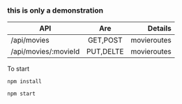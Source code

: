 ### this is only a demonstration


| API                  |      Are      |  Details    |
|----------------------|:-------------:|------------:|
| /api/movies          |  GET,POST     | movieroutes |
| /api/movies/:movieId |  PUT,DELTE    | movieroutes |

To start

```
npm install
```
```
npm start
```
